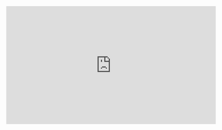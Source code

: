 <iframe width="560" height="315" src="https://www.youtube.com/embed/3nMeIdBFS0M?rel=0" frameborder="0" allow="autoplay; encrypted-media" allowfullscreen></iframe>
